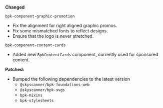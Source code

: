**Changed**

`bpk-component-graphic-promotion`

- Fix the alignment for right aligned graphic promos.
- Fix some mismatched fonts to reflect designs.
- Ensure that the logo is never stretched.

`bpk-component-content-cards`

- Added new `BpkContentCards` component, currently used for sponsored content.

**Patched:**

- Bumped the following dependencies to the latest version
  - `@skyscanner/bpk-foundations-web`
  - `@skyscanner/bpk-svgs`
  - `bpk-mixins`
  - `bpk-stylesheets`
